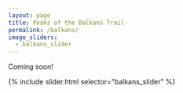 ```yaml
---
layout: page
title: Peaks of the Balkans Trail
permalink: /balkans/
image_sliders:
  - balkans_slider
---
```

Coming soon! 

{% include slider.html selector="balkans_slider" %}
